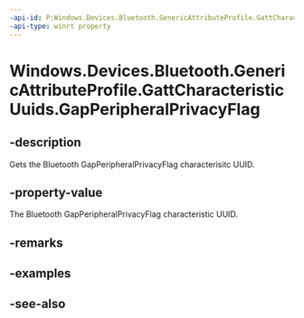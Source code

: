 ```yaml
---
-api-id: P:Windows.Devices.Bluetooth.GenericAttributeProfile.GattCharacteristicUuids.GapPeripheralPrivacyFlag
-api-type: winrt property
---
```


<!-- Property syntax
public System.Guid GapPeripheralPrivacyFlag { get; }
-->

# Windows.Devices.Bluetooth.GenericAttributeProfile.GattCharacteristicUuids.GapPeripheralPrivacyFlag

## -description
Gets the Bluetooth GapPeripheralPrivacyFlag characterisitc UUID.

## -property-value
The Bluetooth GapPeripheralPrivacyFlag characteristic UUID.

## -remarks

## -examples

## -see-also
